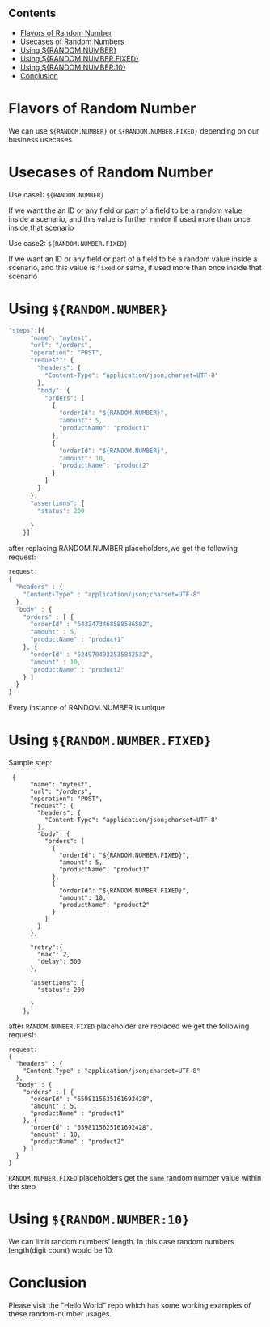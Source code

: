 ## Contents
   * [Flavors of Random Number](#flavors-of-random-number)
   * [Usecases of Random Numbers](#usecases-of-random-number)
   * [Using ${RANDOM.NUMBER}](#using-randomnumber)
   * [Using ${RANDOM.NUMBER.FIXED}](#using-randomnumberfixed)
   * [Using ${RANDOM.NUMBER:10}](#using-randomnumber10)
   * [Conclusion](#conclusion)

Flavors of Random Number
===
We can use `${RANDOM.NUMBER}` or `${RANDOM.NUMBER.FIXED}` depending on our business usecases

Usecases of Random Number
===
Use case1: 
`${RANDOM.NUMBER}`

If we want the an ID or any field or part of a field to be a random value inside a scenario, and this value is further `random` if used more than once inside that scenario

Use case2:
`${RANDOM.NUMBER.FIXED}` 

If we want an ID or any field or part of a field to be a random value inside a scenario, and this value is `fixed` or same, if used more than once inside that scenario

Using `${RANDOM.NUMBER}`
===
```JavaScript
"steps":[{
      "name": "mytest",
      "url": "/orders",
      "operation": "POST",
      "request": {
        "headers": {
          "Content-Type": "application/json;charset=UTF-8"
        },
        "body": {
          "orders": [
            {
              "orderId": "${RANDOM.NUMBER}",
              "amount": 5,
              "productName": "product1"
            },
            {
              "orderId": "${RANDOM.NUMBER}",
              "amount": 10,
              "productName": "product2"
            }
          ]
        }
      },
      "assertions": {
        "status": 200

      }
    }]
```

after replacing RANDOM.NUMBER placeholders,we get the following request:
```JavaScript
request:
{
  "headers" : {
    "Content-Type" : "application/json;charset=UTF-8"
  },
  "body" : {
    "orders" : [ {
      "orderId" : "6432473468588586502",
      "amount" : 5,
      "productName" : "product1"
    }, {
      "orderId" : "6249704932535842532",
      "amount" : 10,
      "productName" : "product2"
    } ]
  }
} 
```

Every instance of RANDOM.NUMBER is unique


Using `${RANDOM.NUMBER.FIXED}`
===
Sample step:
```
 {
      "name": "mytest",
      "url": "/orders",
      "operation": "POST",
      "request": {
        "headers": {
          "Content-Type": "application/json;charset=UTF-8"
        },
        "body": {
          "orders": [
            {
              "orderId": "${RANDOM.NUMBER.FIXED}",
              "amount": 5,
              "productName": "product1"
            },
            {
              "orderId": "${RANDOM.NUMBER.FIXED}",
              "amount": 10,
              "productName": "product2"
            }
          ]
        }
      },

      "retry":{
        "max": 2,
        "delay": 500
      },

      "assertions": {
        "status": 200

      }
    },
```

after `RANDOM.NUMBER.FIXED` placeholder are replaced we get the following request:

```
request:
{
  "headers" : {
    "Content-Type" : "application/json;charset=UTF-8"
  },
  "body" : {
    "orders" : [ {
      "orderId" : "6598115625161692428",
      "amount" : 5,
      "productName" : "product1"
    }, {
      "orderId" : "6598115625161692428",
      "amount" : 10,
      "productName" : "product2"
    } ]
  }
} 
```

`RANDOM.NUMBER.FIXED` placeholders get the `same` random number value within the step


Using `${RANDOM.NUMBER:10}`
===
We can limit random numbers' length. In this case random numbers length(digit count) would be 10. 

Conclusion
===
Please visit the "Hello World" repo which has some working examples of these random-number usages.

